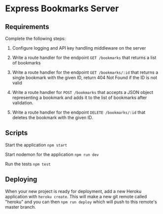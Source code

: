 # Express Bookmarks Server

## Requirements

Complete the following steps:

1. Configure logging and API key handling middleware on the server

2. Write a route handler for the endpoint `GET /bookmarks` that returns a list of bookmarks

3. Write a route handler for the endpoint `GET /bookmarks/:id` that returns a single bookmark with the given ID, return 404 Not Found if the ID is not valid

4. Write a route handler for `POST /bookmarks` that accepts a JSON object representing a bookmark and adds it to the list of bookmarks after validation.

5. Write a route handler for the endpoint `DELETE /bookmarks/:id` that deletes the bookmark with the given ID.

## Scripts

Start the application `npm start`

Start nodemon for the application `npm run dev`

Run the tests `npm test`

## Deploying

When your new project is ready for deployment, add a new Heroku application with `heroku create`. This will make a new git remote called "heroku" and you can then `npm run deploy` which will push to this remote's master branch.